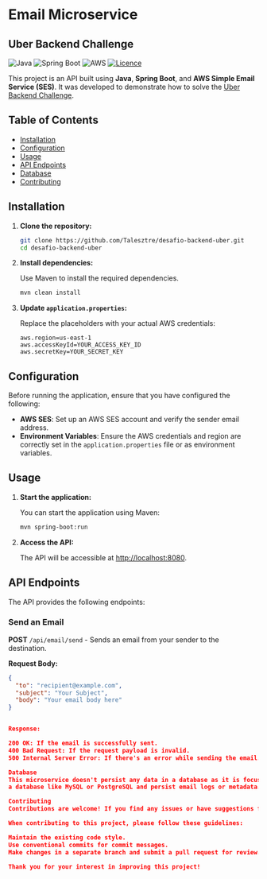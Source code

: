 # Email Microservice
## Uber Backend Challenge

![Java](https://img.shields.io/badge/java-%23ED8B00.svg?style=for-the-badge&logo=openjdk&logoColor=white)
![Spring Boot](https://img.shields.io/badge/spring-%236DB33F.svg?style=for-the-badge&logo=spring&logoColor=white)
![AWS](https://img.shields.io/badge/AWS-232F3E?style=for-the-badge&logo=amazon-aws&logoColor=white)
[![Licence](https://img.shields.io/github/license/Ileriayo/markdown-badges?style=for-the-badge)](./LICENSE)

This project is an API built using **Java**, **Spring Boot**, and **AWS Simple Email Service (SES)**. It was developed to demonstrate how to solve the [Uber Backend Challenge](https://github.com/uber-archive/coding-challenge-tools/blob/master/coding_challenge.md).

## Table of Contents

- [Installation](#installation)
- [Configuration](#configuration)
- [Usage](#usage)
- [API Endpoints](#api-endpoints)
- [Database](#database)
- [Contributing](#contributing)

## Installation

1. **Clone the repository:**

    ```bash
    git clone https://github.com/Talesztre/desafio-backend-uber.git
    cd desafio-backend-uber
    ```

2. **Install dependencies:**

    Use Maven to install the required dependencies.

    ```bash
    mvn clean install
    ```

3. **Update `application.properties`:**

    Replace the placeholders with your actual AWS credentials:

    ```properties
    aws.region=us-east-1
    aws.accessKeyId=YOUR_ACCESS_KEY_ID
    aws.secretKey=YOUR_SECRET_KEY
    ```

## Configuration

Before running the application, ensure that you have configured the following:

- **AWS SES**: Set up an AWS SES account and verify the sender email address.
- **Environment Variables**: Ensure the AWS credentials and region are correctly set in the `application.properties` file or as environment variables.

## Usage

1. **Start the application:**

    You can start the application using Maven:

    ```bash
    mvn spring-boot:run
    ```

2. **Access the API:**

    The API will be accessible at [http://localhost:8080](http://localhost:8080).

## API Endpoints

The API provides the following endpoints:

### Send an Email

**POST** `/api/email/send` - Sends an email from your sender to the destination.

**Request Body:**

```json
{
  "to": "recipient@example.com",
  "subject": "Your Subject",
  "body": "Your email body here"
}


Response:

200 OK: If the email is successfully sent.
400 Bad Request: If the request payload is invalid.
500 Internal Server Error: If there's an error while sending the email.

Database
This microservice doesn't persist any data in a database as it is focused on sending emails through AWS SES. However, if required, you could integrate
a database like MySQL or PostgreSQL and persist email logs or metadata.

Contributing
Contributions are welcome! If you find any issues or have suggestions for improvements, please feel free to open an issue or submit a pull request to the repository.

When contributing to this project, please follow these guidelines:

Maintain the existing code style.
Use conventional commits for commit messages.
Make changes in a separate branch and submit a pull request for review.

Thank you for your interest in improving this project!



